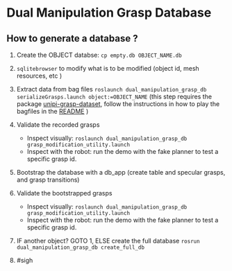 # Dual Manipulation Grasp Database

## How to generate a database ?

1. Create the OBJECT databse: `cp empty.db OBJECT_NAME.db`

2. `sqlitebrowser` to modify what is to be modified (object id, mesh resources, etc )

3. Extract data from bag files `roslaunch dual_manipulation_grasp_db serializeGrasps.launch object:=OBJECT_NAME` (this step requires the package [unipi-grasp-dataset](https://github.com/CentroEPiaggio/unipi-grasp-datasets), follow the instructions in how to play the bagfiles in the [README](https://github.com/CentroEPiaggio/unipi-grasp-datasets/blob/master/pacman_wp2_db/README.md) )

4. Validate the recorded grasps
	- Inspect visually: `roslaunch dual_manipulation_grasp_db grasp_modification_utility.launch`
	- Inspect with the robot: run the demo with the fake planner to test a specific grasp id.

5. Bootstrap the database with a db_app (create table and specular grasps, and grasp transitions)

6. Validate the bootstrapped grasps
	- Inspect visually: `roslaunch dual_manipulation_grasp_db grasp_modification_utility.launch`
	- Inspect with the robot: run the demo with the fake planner to test a specific grasp id.

7. IF another object? GOTO 1, ELSE create the full database `rosrun dual_manipulation_grasp_db create_full_db`

8. #sigh